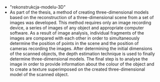 <ul>
  <li>"rekonstrukcja-modelu-3D"</li>
  <li>As part of the thesis, a method of creating three-dimensional models based on
the reconstruction of a three-dimensional scene from a set of images was developed.
This method requires only an image recording device, a series of images of any object
and appropriate computer software. As a result of image analysis, individual fragments
of the images are compared with each other in order to simultaneously determine the
position of points in the scene and the position of cameras recording the images. After
determining the initial dimensions of the scanned objects, the depth estimation
technique is used to finally determine three-dimensional models. The final step is to
analyse the image in order to provide information about the colour of the object and to
create a texture superimposed on the created three-dimensional model of the scanned
    object.</li>
</ul>
